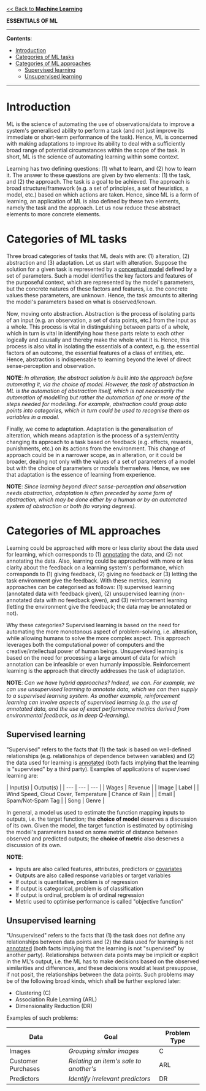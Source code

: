 [<< Back to **Machine Learning**](https://pranigopu.github.io/machine-learning)

**ESSENTIALS OF ML**

---

**Contents**:

- [Introduction](#introduction)
- [Categories of ML tasks](#categories-of-ml-tasks)
- [Categories of ML approaches](#categories-of-ml-approaches)
  - [Supervised learning](#supervised-learning)
  - [Unsupervised learning](#unsupervised-learning)

---

# Introduction
ML is the science of automating the use of observations/data to improve a system's generalised ability to perform a task (and not just improve its immediate or short-term performance of the task). Hence, ML is concerned with making adaptations to improve its ability to deal with a sufficiently broad range of potential circumstances within the scope of the task. In short, ML is the science of automating learning within some context.

Learning has two defining questions: (1) what to learn, and (2) how to learn it. The answer to these questions are given by two elements: (1) the task, and (2) the approach. The task is a goal to be achieved. The approach is broad structure/framework (e.g. a set of principles, a set of heuristics, a model, etc.) based on which actions are taken. Hence, since ML is a form of learning, an application of ML is also defined by these two elements, namely the task and the approach. Let us now reduce these abstract elements to more concrete elements.

# Categories of ML tasks
Three broad categories of tasks that ML deals with are: (1) alteration, (2) abstraction and (3) adaptation. Let us start with alteration. Suppose the solution for a given task is represented by a [conceptual model](https://pranigopu.github.io/machine-learning/definitions.html#conceptual-model) defined by a set of parameters. Such a model identifies the key factors and features of the purposeful context, which are represented by the model's parameters, but the concrete natures of these factors and features, i.e. the concrete values these parameters, are unknown. Hence, the task amounts to altering the model's parameters based on what is observed/known.

Now, moving onto abstraction. Abstraction is the process of isolating parts of an input (e.g. an observation, a set of data points, etc.) from the input as a whole. This process is vital in distinguishing between parts of a whole, which in turn is vital in identifying how these parts relate to each other logically and causally and thereby make the whole what it is. Hence, this process is also vital in isolating the essentials of a context, e.g. the essential factors of an outcome, the essential features of a class of entities, etc. Hence, abstraction is indispensable to learning beyond the level of direct sense-perception and observation.

**NOTE**: _In alteration, the abstract solution is built into the approach before automating it, via the choice of model. However, the task of abstraction in ML is the automation of abstraction itself, which is not necessarily the automation of modelling but rather the automation of one or more of the steps needed for modelling. For example, abstraction could group data points into categories, which in turn could be used to recognise them as variables in a model._

Finally, we come to adaptation. Adaptation is the generalisation of alteration, which means adaptation is the process of a system/entity changing its approach to a task based on feedback (e.g. effects, rewards, punishments, etc.) on its actions from the environment. This change of approach could be in a narrower scope, as in alteration, or it could be broader, dealing not only with the values of a set of parameters of a model but with the choice of parameters or models themselves. Hence, we see that adaptation is the essence of learning from experience.

**NOTE**: _Since learning beyond direct sense-perception and observation needs abstraction, adaptation is often preceded by some form of abstraction, which may be done either by a human or by an automated system of abstraction or both (to varying degrees)._

# Categories of ML approaches
Learning could be approached with more or less clarity about the data used for learning, which corresponds to (1) [annotating](https://pranigopu.github.io/machine-learning/definitions.html#annotation) the data, and (2) not annotating the data. Also, learning could be approached with more or less clarity about the feedback on a learning system's performance, which corresponds to (1) giving feedback, (2) giving no feedback or (3) letting the task environment give the feedback. With these metrics, learning approaches can be categorised as follows: (1) supervised learning (annotated data with feedback given), (2) unsupervised learning (non-annotated data with no feedback given), and (3) reinforcement learning (letting the environment give the feedback; the data may be annotated or not).

Why these categories? Supervised learning is based on the need for automating the more monotonous aspect of problem-solving, i.e. alteration, while allowing humans to solve the more complex aspect. This approach leverages both the computational power of computers and the creative/intellectual power of human beings. Unsupervised learning is based on the need for processing a large amount of data for which annotation can be infeasible or even humanly impossible. Reinforcement learning is the approach that directly addresses the task of adaptation.

**NOTE**: _Can we have hybrid approaches? Indeed, we can. For example, we can use unsupervised learning to annotate data, which we can then supply to a supervised learning system. As another example, reinforcement learning can involve aspects of supervised learning (e.g. the use of annotated data, and the use of exact performance metrics derived from environmental feedback, as in deep Q-learning)._

## Supervised learning
"Supervised" refers to the facts that (1) the task is based on well-defined relationships (e.g. relationships of dependence between variables) and (2) the data used for learning is [annotated](https://pranigopu.github.io/machine-learning/definitions.html#annotation) (both facts implying that the learning is "supervised" by a third party). Examples of applications of supervised learning are:

| Input(s) | Output(s) |
| --- | --- | --- |
| Wages  | Revenue |
| Image | Label |
| Wind Speed, Cloud Cover, Temperature | Chance of Rain |
| Email | Spam/Not-Spam Tag |
| Song | Genre |

In general, a model us used to estimate the function mapping inputs to outputs, i.e. the target function; the **choice of model** deserves a discussion of its own. Given the model, the target function is estimated by optimising the model's parameters based on some metric of distance between observed and predicted outputs; the **choice of metric** also deserves a discussion of its own.

**NOTE**:

- Inputs are also called features, attributes, predictors or [covariates](https://www.statology.org/covariate/)
- Outputs are also called response variables or target variables
- If output is quantitative, problem is of regression
- If output is categorical, problem is of classification
- If output is ordinal, problem is of ordinal regression
- Metric used to optimise performance is called "objective function"

## Unsupervised learning
"Unsupervised" refers to the facts that (1) the task does not define any relationships between data points and (2) the data used for learning is not [annotated](https://pranigopu.github.io/machine-learning/definitions.html#annotation) (both facts implying that the learning is not "supervised" by another party). Relationships between data points may be implicit or explicit in the ML's output, i.e. the ML has to make decisions based on the observed similarities and differences, and these decisions would at least presuppose, if not posit, the relationships between the data points. Such problems may be of the following broad kinds, which shall be further explored later:

- Clustering (C)
- Association Rule Learning (ARL)
- Dimensionality Reduction (DR)

Examples of such problems:

| Data | Goal | Problem Type |
| --- | --- | --- |
| Images | _Grouping similar images_ | C |
| Customer Purchases | _Relating an item's sale to another's_ | ARL |
| Predictors | _Identify irrelevant predictors_ | DR |